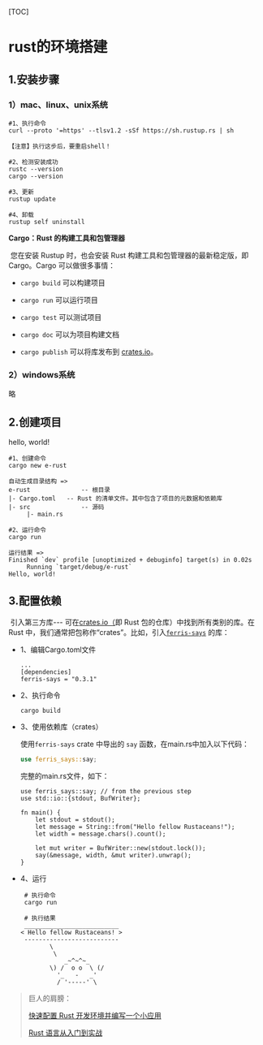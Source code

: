 [TOC]

# rust的环境搭建



## 1.安装步骤

### 1）mac、linux、unix系统

```shell
#1、执行命令
curl --proto '=https' --tlsv1.2 -sSf https://sh.rustup.rs | sh

【注意】执行这步后，要重启shell！

#2、检测安装成功
rustc --version
cargo --version

#3、更新
rustup update

#4、卸载
rustup self uninstall
```

**Cargo：Rust 的构建工具和包管理器**

​	您在安装 Rustup 时，也会安装 Rust 构建工具和包管理器的最新稳定版，即 Cargo。Cargo 可以做很多事情：

- `cargo build` 可以构建项目

- `cargo run` 可以运行项目

- `cargo test` 可以测试项目

- `cargo doc` 可以为项目构建文档

- `cargo publish` 可以将库发布到 [crates.io](https://crates.io/)。

  

### 2）windows系统

略



## 2.创建项目

hello, world!

```shell
#1、创建命令
cargo new e-rust

自动生成目录结构 =>
e-rust				-- 根目录
|- Cargo.toml	-- Rust 的清单文件。其中包含了项目的元数据和依赖库
|- src				-- 源码
	 |- main.rs
	 
#2、运行命令
cargo run

运行结果 =>
Finished `dev` profile [unoptimized + debuginfo] target(s) in 0.02s
     Running `target/debug/e-rust`
Hello, world!

```



## 3.配置依赖

​	引入第三方库--- 可在[crates.io（](https://crates.io/)即 Rust 包的仓库）中找到所有类别的库。在 Rust 中，我们通常把包称作“crates”。比如，引入[`ferris-says`](https://crates.io/crates/ferris-says) 的库：

* 1、编辑Cargo.toml文件

	```shell
  ...
  [dependencies]
  ferris-says = "0.3.1"
  ```

* 2、执行命令

  ```shell
  cargo build
  ```

* 3、使用依赖库（crates）

  使用`ferris-says` crate 中导出的 `say` 函数，在main.rs中加入以下代码：

  ```rust
  use ferris_says::say;
  ```

  完整的main.rs文件，如下：

  ```shell
  use ferris_says::say; // from the previous step
  use std::io::{stdout, BufWriter};
  
  fn main() {
      let stdout = stdout();
      let message = String::from("Hello fellow Rustaceans!");
      let width = message.chars().count();
  
      let mut writer = BufWriter::new(stdout.lock());
      say(&message, width, &mut writer).unwrap();
  }
  ```

* 4、运行

  ```shell
   # 执行命令
   cargo run
   
   # 执行结果
   __________________________
  < Hello fellow Rustaceans! >
   --------------------------
          \
           \
              _~^~^~_
          \) /  o o  \ (/
            '_   -   _'
            / '-----' \
  ```

  







> 巨人的肩膀：
>
> [快速配置 Rust 开发环境并编写一个小应用](https://www.rust-lang.org/zh-CN/learn/get-started) 
>
> [Rust 语言从入门到实战](https://view.inews.qq.com/k/20231205A0544100?no-redirect=1&web_channel=wap&openApp=false)

